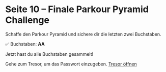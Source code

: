 
# Seite 10 – Finale Parkour Pyramid Challenge

Schaffe den Parkour Pyramid und sichere dir die letzten zwei Buchstaben.

✅ Buchstaben: **AA**

Jetzt hast du alle Buchstaben gesammelt!

Gehe zum Tresor, um das Passwort einzugeben.
[Tresor öffnen](../tresor/tresor.md)
